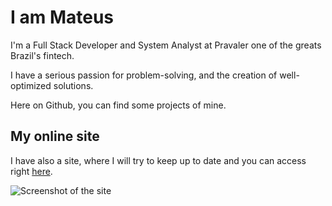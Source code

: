 
# I am Mateus

I'm a Full Stack Developer and System Analyst at Pravaler one of the greats Brazil's fintech.

I have a serious passion for problem-solving, and the creation of well-optimized solutions.

Here on Github, you can find some projects of mine.

## My online site

I have also a site, where I will try to keep up to date and you can access right [here](https://mateus.art.br/).

![Screenshot of the site](https://raw.githubusercontent.com/iammateus/iammateus/readme/assets/img/screenshot.png)
